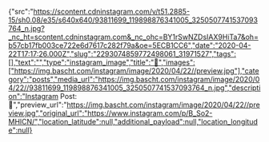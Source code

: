{"src":"https://scontent.cdninstagram.com/v/t51.2885-15/sh0.08/e35/s640x640/93811699_119898876341005_3250507741537093764_n.jpg?_nc_ht=scontent.cdninstagram.com&_nc_ohc=BY1rSwNZDsIAX9HiTa7&oh=b57cb17fb003ce722e6d7617c282f79a&oe=5ECB1CC6","date":"2020-04-22T17:17:26.000Z","slug":"2293074859772498061_31971527","tags":[],"text":"","type":"instagram_image","title":"🍛","images":["https://img.bascht.com/instagram/image/2020/04/22//preview.jpg"],"category":"posts","media_url":"https://img.bascht.com/instagram/image/2020/04/22//93811699_119898876341005_3250507741537093764_n.jpg","description":"Instagram Post: 🍛","preview_url":"https://img.bascht.com/instagram/image/2020/04/22//preview.jpg","original_url":"https://www.instagram.com/p/B_So2-MHlCN/","location_latitude":null,"additional_payload":null,"location_longitude":null}